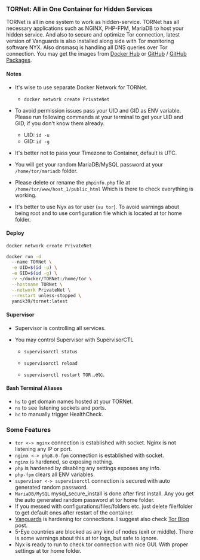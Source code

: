 ### TORNet: All in One Container for Hidden Services

TORNet is all in one system to work as hidden-service. TORNet has all necessary applications such as NGINX, PHP-FPM, MariaDB to host your hidden service. 
And also to secure and optimize Tor connection, latest version of Vanguards is also installed along side with Tor monitoring software NYX. Also dnsmasq is handling all DNS queries over Tor connection. You may get the images from [Docker Hub](https://hub.docker.com/r/yanik39/tornet) or [GitHub](https://github.com/Yanik39/TORNet) / [GitHub Packages](https://github.com/Yanik39?tab=packages&repo_name=TORNet).


#### Notes
  * It's wise to use separate Docker Network for TORNet.
 
      * `docker network create PrivateNet`

  * To avoid permission issues pass your UID and GID as ENV variable. Please run following commands at your terminal to get your UID and GID, if you don't know them already.
 
      * UID: `id -u`
      * GID: `id -g`

  * It's better not to pass your Timezone to Container, default is UTC.
  * You will get your random MariaDB/MySQL password at your `/home/tor/mariadb` folder.
  * Please delete or rename the `phpinfo.php` file at `/home/tor/www/host_1/public_html` Which is there to check everything is working.
  * It's better to use Nyx as tor user (`su tor`). To avoid warnings about being root and to use configuration file which is located at tor home folder.

#### Deploy

  ```bash
  docker network create PrivateNet
  
  docker run -d 
    --name TORNet \
    -e UID=$(id -u) \
    -e GID=$(id -g) \
    -v ~/docker/TORNet:/home/tor \
    --hostname TORNet \
    --network PrivateNet \
    --restart unless-stopped \  
    yanik39/tornet:latest
  ```
  
#### Supervisor
  * Supervisor is controlling all services.
  * You may control Supervisor with SupervisorCTL
      
      * `supervisorctl status`

      * `supervisorctl reload`

      * `supervisorctl restart TOR` ..etc.

#### Bash Terminal Aliases
  * `hs` to get domain names hosted at your TORNet.
  * `ns` to see listening sockets and ports.
  * `hc` to manually trigger HealthCheck.

### Some Features
 * `tor <-> nginx` connection is established with socket. Nginx is not listening any IP or port.
 * `nginx <-> php8.0-fpm` connection is established with socket.
 * `nginx` is hardened, so exposing nothing.
 * `php` is hardened by disabling any settings exposes any info.
 * `php-fpm` clears all ENV variables.
 * `supervisor <-> supervisorctl` connection is secured with auto generated random password.
 * `MariaDB/MySQL` mysql_secure_install is done after first install. Any you get the auto generated random password at tor home folder.
 * If you messed with configurations/files/folders etc. just delete file/folder to get default ones after restart of the container.
 * [Vanguards](https://github.com/mikeperry-tor/vanguards) is hardening tor connections. I suggest also check [Tor Blog](https://blog.torproject.org/announcing-vanguards-add-onion-services) post.
 * 5-Eye countries are blocked as any kind of nodes (exit or middle). There is some warnings about this at tor logs, but safe to ignore.
 * Nyx is ready to run to check tor connection with nice GUI. With proper settings at tor home folder.

